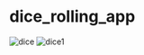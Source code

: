 # dice_rolling_app
![dice](https://user-images.githubusercontent.com/126846792/230953427-aefaac7b-ff8a-482e-bec9-c9c7394c470a.PNG)
![dice1](https://user-images.githubusercontent.com/126846792/230953615-e811d76d-2ba8-41d6-8449-0a4c57284e6b.PNG)
